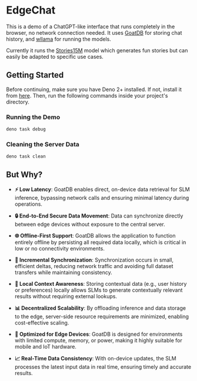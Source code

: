 # EdgeChat

This is a demo of a ChatGPT-like interface that runs completely in the browser,
no network connection needed. It uses
[GoatDB](https://github.com/goatplatform/goatdb) for storing chat history, and
[wllama](https://github.com/ngxson/wllama) for running the models.

Currently it runs the
[Stories15M](https://huggingface.co/Xenova/llama2.c-stories15M) model which
generates fun stories but can easily be adapted to specific use cases.

## Getting Started

Before continuing, make sure you have Deno 2+ installed. If not, install it from
[here](https://docs.deno.com/runtime/getting_started/installation/). Then, run
the following commands inside your project's directory.

### Running the Demo

```bash
deno task debug
```

### Cleaning the Server Data

```bash
deno task clean
```

## But Why?

- **⚡ Low Latency**: GoatDB enables direct, on-device data retrieval for SLM
  inference, bypassing network calls and ensuring minimal latency during
  operations.

- **🔒 End-to-End Secure Data Movement**: Data can synchronize directly between
  edge devices without exposure to the central server.

- **🌐 Offline-First Support**: GoatDB allows the application to function
  entirely offline by persisting all required data locally, which is critical in
  low or no connectivity environments.

- **📡 Incremental Synchronization**: Synchronization occurs in small, efficient
  deltas, reducing network traffic and avoiding full dataset transfers while
  maintaining consistency.

- **🧠 Local Context Awareness**: Storing contextual data (e.g., user history or
  preferences) locally allows SLMs to generate contextually relevant results
  without requiring external lookups.

- **📊 Decentralized Scalability**: By offloading inference and data storage to
  the edge, server-side resource requirements are minimized, enabling
  cost-effective scaling.

- **🔧 Optimized for Edge Devices**: GoatDB is designed for environments with
  limited compute, memory, or power, making it highly suitable for mobile and
  IoT hardware.

- **📈 Real-Time Data Consistency**: With on-device updates, the SLM processes
  the latest input data in real time, ensuring timely and accurate results.
